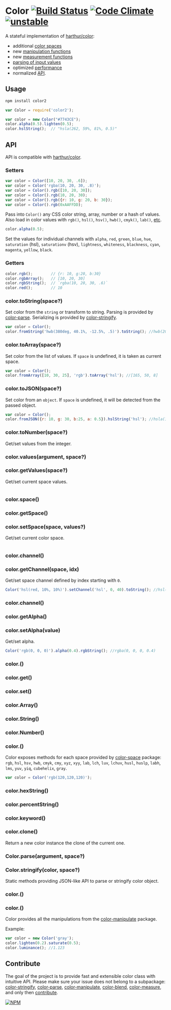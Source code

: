 # Color [![Build Status](https://travis-ci.org/dfcreative/color.svg?branch=master)](https://travis-ci.org/dfcreative/color) [![Code Climate](https://codeclimate.com/github/dfcreative/color/badges/gpa.svg)](https://codeclimate.com/github/dfcreative/color) [![unstable](http://badges.github.io/stability-badges/dist/unstable.svg)](http://github.com/badges/stability-badges)

A stateful implementation of [harthur/color](http://github.com/harthur/color):

* additional [color spaces](http://github.com/dfcreative/color-space)
* new [manipulation functions](http://github.com/dfcreative/color-manipulate)
* new [measurement functions](http://github.com/dfcreative/color-manipulate)
* [parsing of input values](http://github.com/dfcreative/color-parse)
* optimized [performance](http://TODOtests)
* normalized [API](#API).


## Usage

```bash
npm install color2
```

```javascript
var Color = require('color2');

var color = new Color("#7743CE");
color.alpha(0.5).lighten(0.5);
color.hslString();  // "hsla(262, 59%, 81%, 0.5)"
```

## API

API is compatible with [harthur/color](http://github.com/harthur/color).

### Setters

```js
var color = Color([10, 20, 30, .6]);
var color = Color('rgba(10, 20, 30, .8)');
var color = Color().rgb([10, 20, 30]);
var color = Color().rgb(10, 20, 30);
var color = Color().rgb({r: 10, g: 20, b: 30});
var color = Color().rgb(0xAAFFDD);
```

Pass into `Color()` any CSS color string, array, number or a hash of values. Also load in color values with `rgb()`, `hsl()`, `hsv()`, `hwb()`, `cmyk()`, `lab()`, [etc](http://npmjs.org/package/color-space).

```js
color.alpha(0.5);
```

Set the values for individual channels with `alpha`, `red`, `green`, `blue`, `hue`, `saturation` (hsl), `saturationv` (hsv), `lightness`, `whiteness`, `blackness`, `cyan`, `magenta`, `yellow`, `black`.


### Getters

```js
color.rgb();		// {r: 10, g:20, b:30}
color.rgbArray();	// [10, 20, 30]
color.rgbString();	// `rgba(10, 20, 30, .6)`
color.red();		// 10
```

### color.toString(space?)

Set color from the `string` or transform to string.
Parsing is provided by [color-parse](http://npmjs.org/package/color-parse).
Serializing is provided by [color-stringify](http://npmjs.org/package/color-stringify).

```js
var color = Color();
color.fromString('hwb(380deg, 40.1%, -12.5%, .5)').toString(); //hwb(20, 40%, 0%, 0.5)
```

### color.toArray(space?)

Set color from the list of values. If `space` is undefined, it is taken as current space.

```js
var color = Color();
color.fromArray([10, 30, 25], 'rgb').toArray('hsl'); //[165, 50, 8]
```

### color.toJSON(space?)

Set color from an `object`. If `space` is undefined, it will be detected from the passed object.

```js
var color = Color();
color.fromJSON({r: 10, g: 30, b:25, a: 0.5}).hslString('hsl'); //hsla(165, 50%, 8%, 0.5)
```

### color.toNumber(space?)

Get/set values from the integer.


### color.values(argument, space?)
### color.getValues(space?)

Get/set current space values.

```js
```

### color.space()
### color.getSpace()
### color.setSpace(space, values?)

Get/set current color space.

```js
```

### color.channel()
### color.getChannel(space, idx)

Get/set space channel defined by index starting with `0`.

```js
Color('hsl(red, 10%, 10%)').setChannel('hsl', 0, 40).toString(); //hsl(40, 10%, 10%)
```

### color.channel()
### color.getAlpha()
### color.setAlpha(value)

Get/set alpha.

```js
Color('rgb(0, 0, 0)').alpha(0.4).rgbString(); //rgba(0, 0, 0, 0.4)
```

### color.<space>()
### color.get<space>()
### color.set<space>()
### color.<space>Array()
### color.<space>String()
### color.<space>Number()
### color.<channel>()

Color exposes methods for each space provided by [color-space](http://npmjs.org/package/color-space) package: `rgb`, `hsl`, `hsv`, `hwb`, `cmyk`, `cmy`, `xyz`, `xyy`, `lab`, `lch`, `luv`, `lchuv`, `husl`, `huslp`, `labh`, `lms`, `yuv`, `yiq`, `cubehelix`, `gray`.

```js
var color = Color('rgb(120,120,120)');

```

### color.hexString()
### color.percentString()
### color.keyword()

### color.clone()

Return a new color instance the clone of the current one.

### Color.parse(argument, space?)
### Color.stringify(color, space?)

Static methods providing JSON-like API to parse or stringify color object.


### color.<manipulation>()
### color.<measure>()

Color provides all the manipulations from the [color-manipulate](http://npmjs.org/package/color-manipulate) package.

Example:

```js
var color = new Color('gray');
color.lighten(0.2).saturate(0.5);
color.luminance(); //1.123
```


## Contribute

The goal of the project is to provide fast and extensible color class with intuitive API. Please make sure your issue does not belong to a subpackage: [color-stringify](http://github.com/dfcreative/color-stringify), [color-parse](http://github.com/dfcreative/color-parse), [color-manipulate](http://github.com/dfcreative/color-manipulate), [color-blend](http://github.com/dfcreative/color-blend), [color-measure](http://github.com/dfcreative/color-measure), and only then [contribute](https://github.com/dfcreative/color/issues/new/).


[![NPM](https://nodei.co/npm/color2.png?downloads=true&downloadRank=true&stars=true)](https://nodei.co/npm/color2/)